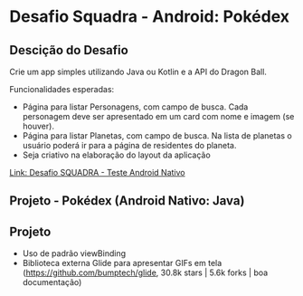# Desafio Squadra - Android: Pokédex

## Descição do Desafio

Crie um app simples utilizando Java ou Kotlin e a API do Dragon Ball.

Funcionalidades esperadas:
- Página para listar Personagens, com campo de busca. Cada personagem deve ser apresentado em um card com nome e imagem (se houver).
- Página para listar Planetas, com campo de busca. Na lista de planetas o usuário poderá ir para a página de residentes do planeta.
- Seja criativo na elaboração do layout da aplicação

[Link: Desafio SQUADRA - Teste Android Nativo](https://www.dropbox.com/s/cfggf15f4d42efz/Teste%20Android.pdf?dl=0)

## Projeto - Pokédex (Android Nativo: Java)

## Projeto 

- Uso de padrão viewBinding
- Biblioteca externa Glide para apresentar GIFs em tela (https://github.com/bumptech/glide, 30.8k stars | 5.6k forks | boa documentação)

